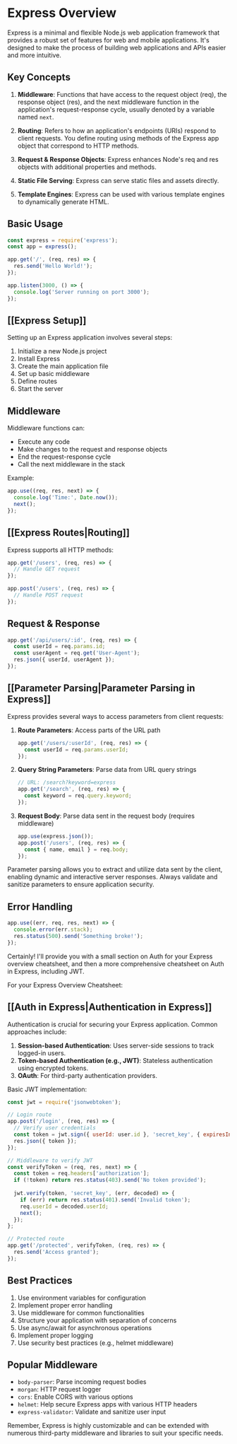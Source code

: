 # Express Overview

Express is a minimal and flexible Node.js web application framework that provides a robust set of features for web and mobile applications. It's designed to make the process of building web applications and APIs easier and more intuitive.

## Key Concepts

1. **Middleware**: Functions that have access to the request object (req), the response object (res), and the next middleware function in the application's request-response cycle, usually denoted by a variable named `next`.

2. **Routing**: Refers to how an application's endpoints (URIs) respond to client requests. You define routing using methods of the Express app object that correspond to HTTP methods.

3. **Request & Response Objects**: Express enhances Node's req and res objects with additional properties and methods.

4. **Static File Serving**: Express can serve static files and assets directly.

5. **Template Engines**: Express can be used with various template engines to dynamically generate HTML.

## Basic Usage

```javascript
const express = require('express');
const app = express();

app.get('/', (req, res) => {
  res.send('Hello World!');
});

app.listen(3000, () => {
  console.log('Server running on port 3000');
});
```

## [[Express Setup]]

Setting up an Express application involves several steps:

1. Initialize a new Node.js project
2. Install Express
3. Create the main application file
4. Set up basic middleware
5. Define routes
6. Start the server

## Middleware

Middleware functions can:
- Execute any code
- Make changes to the request and response objects
- End the request-response cycle
- Call the next middleware in the stack

Example:
```javascript
app.use((req, res, next) => {
  console.log('Time:', Date.now());
  next();
});
```

## [[Express Routes|Routing]]

Express supports all HTTP methods:

```javascript
app.get('/users', (req, res) => {
  // Handle GET request
});

app.post('/users', (req, res) => {
  // Handle POST request
});
```

## Request & Response

```javascript
app.get('/api/users/:id', (req, res) => {
  const userId = req.params.id;
  const userAgent = req.get('User-Agent');
  res.json({ userId, userAgent });
});
```
## [[Parameter Parsing|Parameter Parsing in Express]]

Express provides several ways to access parameters from client requests:

1. **Route Parameters**: Access parts of the URL path
   ```javascript
   app.get('/users/:userId', (req, res) => {
     const userId = req.params.userId;
   });
   ```

2. **Query String Parameters**: Parse data from URL query strings
   ```javascript
   // URL: /search?keyword=express
   app.get('/search', (req, res) => {
     const keyword = req.query.keyword;
   });
   ```

3. **Request Body**: Parse data sent in the request body (requires middleware)
   ```javascript
   app.use(express.json());
   app.post('/users', (req, res) => {
     const { name, email } = req.body;
   });
   ```

Parameter parsing allows you to extract and utilize data sent by the client, enabling dynamic and interactive server responses. Always validate and sanitize parameters to ensure application security.
## Error Handling

```javascript
app.use((err, req, res, next) => {
  console.error(err.stack);
  res.status(500).send('Something broke!');
});
```
Certainly! I'll provide you with a small section on Auth for your Express overview cheatsheet, and then a more comprehensive cheatsheet on Auth in Express, including JWT.

For your Express Overview Cheatsheet:

## [[Auth in Express|Authentication in Express]]

Authentication is crucial for securing your Express application. Common approaches include:

1. **Session-based Authentication**: Uses server-side sessions to track logged-in users.
2. **Token-based Authentication (e.g., JWT)**: Stateless authentication using encrypted tokens.
3. **OAuth**: For third-party authentication providers.

Basic JWT implementation:

```javascript
const jwt = require('jsonwebtoken');

// Login route
app.post('/login', (req, res) => {
  // Verify user credentials
  const token = jwt.sign({ userId: user.id }, 'secret_key', { expiresIn: '1h' });
  res.json({ token });
});

// Middleware to verify JWT
const verifyToken = (req, res, next) => {
  const token = req.headers['authorization'];
  if (!token) return res.status(403).send('No token provided');
  
  jwt.verify(token, 'secret_key', (err, decoded) => {
    if (err) return res.status(401).send('Invalid token');
    req.userId = decoded.userId;
    next();
  });
};

// Protected route
app.get('/protected', verifyToken, (req, res) => {
  res.send('Access granted');
});
```
## Best Practices

1. Use environment variables for configuration
2. Implement proper error handling
3. Use middleware for common functionalities
4. Structure your application with separation of concerns
5. Use async/await for asynchronous operations
6. Implement proper logging
7. Use security best practices (e.g., helmet middleware)

## Popular Middleware

- `body-parser`: Parse incoming request bodies
- `morgan`: HTTP request logger
- `cors`: Enable CORS with various options
- `helmet`: Help secure Express apps with various HTTP headers
- `express-validator`: Validate and sanitize user input

Remember, Express is highly customizable and can be extended with numerous third-party middleware and libraries to suit your specific needs.